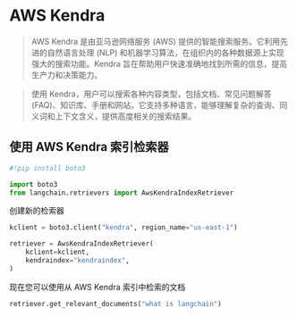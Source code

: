 # AWS Kendra

> AWS Kendra 是由亚马逊网络服务 (AWS) 提供的智能搜索服务。它利用先进的自然语言处理 (NLP) 和机器学习算法，在组织内的各种数据源上实现强大的搜索功能。Kendra 旨在帮助用户快速准确地找到所需的信息，提高生产力和决策能力。

> 使用 Kendra，用户可以搜索各种内容类型，包括文档、常见问题解答 (FAQ)、知识库、手册和网站。它支持多种语言，能够理解复杂的查询、同义词和上下文含义，提供高度相关的搜索结果。

## 使用 AWS Kendra 索引检索器


```python
#!pip install boto3
```


```python
import boto3
from langchain.retrievers import AwsKendraIndexRetriever
```

创建新的检索器


```python
kclient = boto3.client("kendra", region_name="us-east-1")

retriever = AwsKendraIndexRetriever(
    kclient=kclient,
    kendraindex="kendraindex",
)
```

现在您可以使用从 AWS Kendra 索引中检索的文档


```python
retriever.get_relevant_documents("what is langchain")
```
